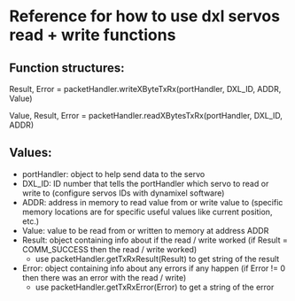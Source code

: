 # Reference for how to use dxl servos read + write functions

## Function structures:

Result, Error = packetHandler.writeXByteTxRx(portHandler, DXL_ID, ADDR, Value)

Value, Result, Error = packetHandler.readXBytesTxRx(portHandler, DXL_ID, ADDR)

## Values:

- portHandler: object to help send data to the servo
- DXL_ID: ID number that tells the portHandler which servo to read or write to (configure servos IDs with dynamixel software)
- ADDR: address in memory to read value from or write value to (specific memory locations are for specific useful values like current position, etc.)
- Value: value to be read from or written to memory at address ADDR
- Result: object containing info about if the read / write worked (if Result = COMM_SUCCESS then the read / write worked)
	- use packetHandler.getTxRxResult(Result) to get string of the result
- Error: object containing info about any errors if any happen (if Error != 0 then there was an error with the read / write)
	- use packetHandler.getTxRxError(Error) to get a string of the error